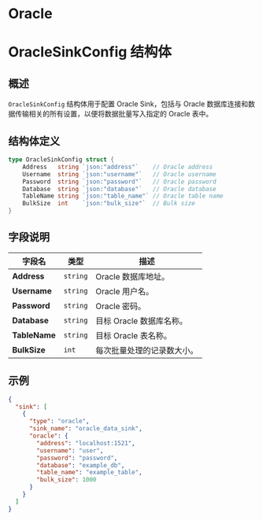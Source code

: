 Oracle
====

# OracleSinkConfig 结构体

## 概述

`OracleSinkConfig` 结构体用于配置 Oracle Sink，包括与 Oracle 数据库连接和数据传输相关的所有设置，以便将数据批量写入指定的 Oracle 表中。

## 结构体定义

```go
type OracleSinkConfig struct {
	Address   string `json:"address"`    // Oracle address
	Username  string `json:"username"`   // Oracle username
	Password  string `json:"password"`   // Oracle password
	Database  string `json:"database"`   // Oracle database
	TableName string `json:"table_name"` // Oracle table name
	BulkSize  int    `json:"bulk_size"`  // Bulk size
}
```

## 字段说明

| 字段名           | 类型       | 描述               |
|---------------|----------|------------------|
| **Address**   | `string` | Oracle 数据库地址。    |
| **Username**  | `string` | Oracle 用户名。      |
| **Password**  | `string` | Oracle 密码。       |
| **Database**  | `string` | 目标 Oracle 数据库名称。 |
| **TableName** | `string` | 目标 Oracle 表名称。   |
| **BulkSize**  | `int`    | 每次批量处理的记录数大小。    |


## 示例
```json
{
  "sink": [
    {
      "type": "oracle",
      "sink_name": "oracle_data_sink",
      "oracle": {
        "address": "localhost:1521",
        "username": "user",
        "password": "password",
        "database": "example_db",
        "table_name": "example_table",
        "bulk_size": 1000
      }
    }
  ]
}
```
